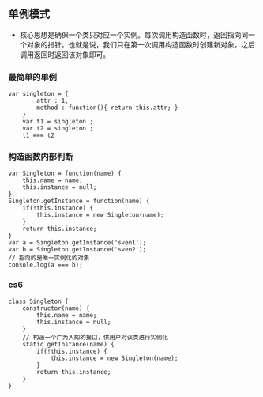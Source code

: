 ## 单例模式

- 核⼼思想是确保⼀个类只对应⼀个实例。每次调⽤构造函数时，返回指向同⼀个对象的指针。也就是说，我们只在第⼀次调⽤构造函数时创建新对象，之后调⽤返回时返回该对象即可。

### 最简单的单例
```
var singleton = {
        attr : 1,
        method : function(){ return this.attr; }
    }
    var t1 = singleton ;
    var t2 = singleton ;
    t1 === t2
```

### 构造函数内部判断
```
var Singleton = function(name) {
    this.name = name;
    this.instance = null;
}
Singleton.getInstance = function(name) {
    if(!this.instance) {
        this.instance = new Singleton(name);
    }
    return this.instance;
}
var a = Singleton.getInstance('sven1');
var b = Singleton.getInstance('sven2');
// 指向的是唯一实例化的对象
console.log(a === b);
```

### es6
```
class Singleton {
    constructor(name) {
        this.name = name;
        this.instance = null;
    }
    // 构造一个广为人知的接口，供用户对该类进行实例化
    static getInstance(name) {
        if(!this.instance) {
            this.instance = new Singleton(name);
        }
        return this.instance;
    }
}
```